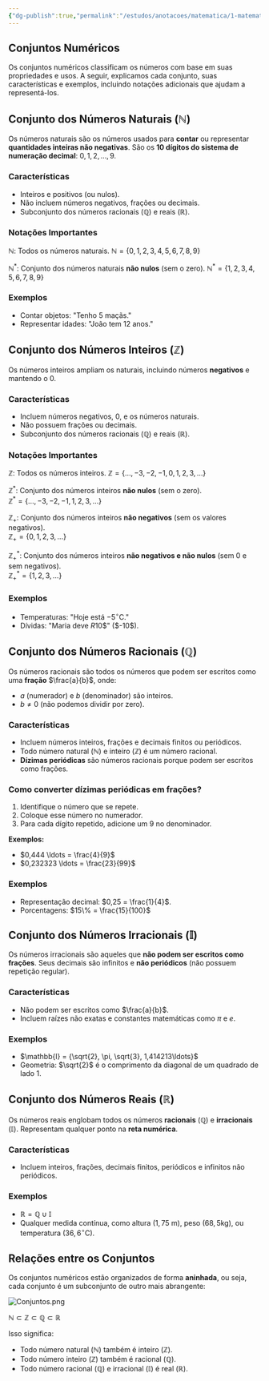 ```yaml
---
{"dg-publish":true,"permalink":"/estudos/anotacoes/matematica/1-matematica-fundamental/1-numeros/1-5-conjuntos-numericos/","updated":"2025-03-08T18:09:44.526-03:00"}
---
```


## Conjuntos Numéricos

Os conjuntos numéricos classificam os números com base em suas propriedades e usos. A seguir, explicamos cada conjunto, suas características e exemplos, incluindo notações adicionais que ajudam a representá-los.

## Conjunto dos Números Naturais ($\mathbb{N}$)

Os números naturais são os números usados para **contar** ou representar **quantidades inteiras não negativas**. São os **10 dígitos do sistema de numeração decimal**: $0, 1, 2, \ldots, 9$.

### Características

- Inteiros e positivos (ou nulos).
- Não incluem números negativos, frações ou decimais.
- Subconjunto dos números racionais ($\mathbb{Q}$) e reais ($\mathbb{R}$).

### Notações Importantes

$\mathbb{N}$: Todos os números naturais.
$\mathbb{N} = \{ 0, 1, 2, 3, 4, 5, 6, 7, 8, 9 \}$

$\mathbb{N}^*$: Conjunto dos números naturais **não nulos** (sem o zero).
$\mathbb{N}^* = \{ 1, 2, 3, 4, 5, 6, 7, 8, 9 \}$

### Exemplos

- Contar objetos: "Tenho 5 maçãs."
- Representar idades: "João tem 12 anos."

## Conjunto dos Números Inteiros ($\mathbb{Z}$)

Os números inteiros ampliam os naturais, incluindo números **negativos** e mantendo o $0$.

### Características

- Incluem números negativos, $0$, e os números naturais.
- Não possuem frações ou decimais.
- Subconjunto dos números racionais ($\mathbb{Q}$) e reais ($\mathbb{R}$).

### Notações Importantes

$\mathbb{Z}$: Todos os números inteiros.
$\mathbb{Z} = \{ \ldots, -3, -2, -1, 0, 1, 2, 3, \ldots \}$

$\mathbb{Z}^*$: Conjunto dos números inteiros **não nulos** (sem o zero).  
$\mathbb{Z}^* = \{ \ldots, -3, -2, -1, 1, 2, 3, \ldots \}$

$\mathbb{Z}_+$: Conjunto dos números inteiros **não negativos** (sem os valores negativos).  
$\mathbb{Z}_+ = \{ 0, 1, 2, 3, \ldots \}$

$\mathbb{Z}_+^*$: Conjunto dos números inteiros **não negativos e não nulos** (sem $0$ e sem negativos).  
$\mathbb{Z}_+^* = \{ 1, 2, 3, \ldots \}$

### Exemplos

- Temperaturas: "Hoje está $-5^\circ$C."
- Dívidas: "Maria deve $R$10$" ($-10$).

## Conjunto dos Números Racionais ($\mathbb{Q}$)

Os números racionais são todos os números que podem ser escritos como uma **fração** $\frac{a}{b}$, onde:

- $a$ (numerador) e $b$ (denominador) são inteiros.
- $b \neq 0$ (não podemos dividir por zero).

### Características

- Incluem números inteiros, frações e decimais finitos ou periódicos.
- Todo número natural ($\mathbb{N}$) e inteiro ($\mathbb{Z}$) é um número racional.
- **Dízimas periódicas** são números racionais porque podem ser escritos como frações.

### Como converter dízimas periódicas em frações?

1. Identifique o número que se repete.
2. Coloque esse número no numerador.
3. Para cada dígito repetido, adicione um $9$ no denominador.

**Exemplos:**

- $0,444 \ldots = \frac{4}{9}$
- $0,232323 \ldots = \frac{23}{99}$

### Exemplos

- Representação decimal: $0,25 = \frac{1}{4}$.
- Porcentagens: $15\% = \frac{15}{100}$

## Conjunto dos Números Irracionais ($\mathbb{I}$)

Os números irracionais são aqueles que **não podem ser escritos como frações**. Seus decimais são infinitos e **não periódicos** (não possuem repetição regular).

### Características

- Não podem ser escritos como $\frac{a}{b}$.
- Incluem raízes não exatas e constantes matemáticas como $\pi$ e $e$.

### Exemplos

- $\mathbb{I} = {\sqrt{2}, \pi, \sqrt{3}, 1,414213\ldots}$
- Geometria: $\sqrt{2}$ é o comprimento da diagonal de um quadrado de lado $1$.

## Conjunto dos Números Reais ($\mathbb{R}$)

Os números reais englobam todos os números **racionais** ($\mathbb{Q}$) e **irracionais** ($\mathbb{I}$). Representam qualquer ponto na **reta numérica**.

### Características

- Incluem inteiros, frações, decimais finitos, periódicos e infinitos não periódicos.

### Exemplos

- $\mathbb{R} = {\mathbb{Q} \cup \mathbb{I}}$
- Qualquer medida contínua, como altura ($1,75$ m), peso ($68,5 \text{kg}$), ou temperatura ($36,6^\circ \text{C}$).

## Relações entre os Conjuntos

Os conjuntos numéricos estão organizados de forma **aninhada**, ou seja, cada conjunto é um subconjunto de outro mais abrangente:

![Conjuntos.png](/img/user/assets/Notas/Matem%C3%A1tica%20e%20Natureza/1.%20Matem%C3%A1tica%20-%20Fundamental/1.%20N%C3%BAmeros/1.%204.%20Conjuntos%20num%C3%A9ricos/Conjuntos.png)

$\mathbb{N} \subset \mathbb{Z} \subset \mathbb{Q} \subset \mathbb{R}$

Isso significa:

- Todo número natural ($\mathbb{N}$) também é inteiro ($\mathbb{Z}$).
- Todo número inteiro ($\mathbb{Z}$) também é racional ($\mathbb{Q}$).
- Todo número racional ($\mathbb{Q}$) e irracional ($\mathbb{I}$) é real ($\mathbb{R}$).

